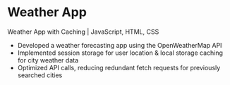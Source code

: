 <h1> Weather App</h1>

<p> Weather App with Caching | JavaScript, HTML, CSS </p>

<ul> 
  <li> Developed a weather forecasting app using the OpenWeatherMap API </li>
  <li> Implemented session storage for user location & local storage caching for city weather data </li>
  <li> Optimized API calls, reducing redundant fetch requests for previously searched cities </li>

</ul>
